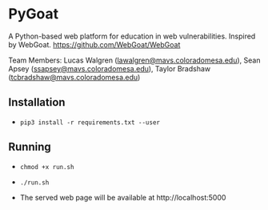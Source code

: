 # PyGoat
A Python-based web platform for education in web vulnerabilities. Inspired by WebGoat. https://github.com/WebGoat/WebGoat

Team Members: Lucas Walgren (lawalgren@mavs.coloradomesa.edu), Sean Apsey (ssapsey@mavs.coloradomesa.edu), Taylor Bradshaw (tcbradshaw@mavs.coloradomesa.edu)

## Installation

* `pip3 install -r requirements.txt --user`

## Running

* `chmod +x run.sh`

* `./run.sh`

* The served web page will be available at http://localhost:5000
